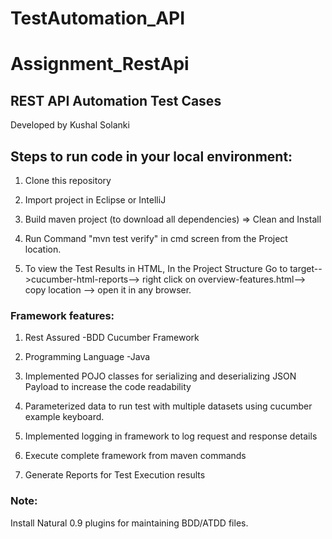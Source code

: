# TestAutomation_API

# Assignment_RestApi

## REST API Automation Test Cases

Developed by Kushal Solanki

## Steps to run code in your local environment:

1. Clone this repository

2. Import project in Eclipse or IntelliJ

3. Build maven project (to download all dependencies) => Clean and Install

4. Run Command "mvn test verify" in cmd screen from the Project location.

5. To view the Test Results in HTML, In the Project Structure Go to target-->cucumber-html-reports--> right click on overview-features.html--> copy location --> open it in any browser.

### Framework features:

1. Rest Assured -BDD Cucumber Framework

2. Programming Language -Java

3. Implemented POJO classes for serializing and deserializing JSON Payload to increase the code readability

4. Parameterized data to run test with multiple datasets using cucumber example keyboard.
 
5. Implemented logging in framework to log request and response details

6. Execute complete framework from maven commands

7. Generate Reports for Test Execution results 

### Note:
Install Natural 0.9 plugins for maintaining BDD/ATDD files.


